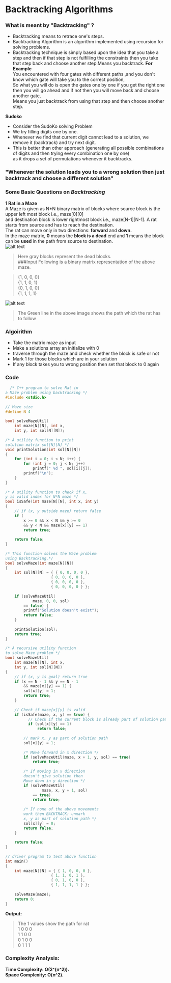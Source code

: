 # Backtracking Algorithms

### What is meant by "Backtracking" ?
- Backtracking means to retrace one's steps.
- Backtracking Algorithm is an algorithm implemented using recursion for solving problems.
- Backtracking technique is simply based upon the idea that you take a step and then if that step is not fulfilling the constraints 
  then you take that step back and choose another step.Means you backtrack.
**For Example**  
You encountered with four gates with different paths ,and you don't know which gate will take you to the correct position,  
So what you will do is open the gates one by one if you get the right one then you will go ahead and if not then you will move back and choose another gate,   
Means you just backtrack from using that step and then choose another step.  
 
**Sudoko**
- Consider the SudoKo solving Problem
- We try filling digits one by one.  
- Whenever we find that current digit cannot lead to a solution, we remove it (backtrack) and try next digit.  
- This is better than other approach (generating all possible combinations of digits and then trying every combination one by one)  
 as it drops a set of permutations whenever it backtracks.  
### "Whenever the solution leads you to a wrong solution then just backtrack and choose a different solution"  
 
### Some Basic Questions on ***Backtracking***  
 
 **1 Rat in a Maze**   
 A Maze is given as N*N binary matrix of blocks where source block is the upper left most block i.e., maze[0][0]  
  and destination block is lower rightmost block i.e., maze[N-1][N-1]. A rat starts from source and has to reach the destination.  
 The rat can move only in two directions: **forward** and **down.**  
 In the maze matrix, **0** means the **block is a dead** end and **1** means the block can be **used** in the path from source to destination.  
 ![alt text](https://www.geeksforgeeks.org/wp-content/uploads/ratinmaze_filled11.png)
  
  > Here gray blocks represent the dead blocks.      
###Input 
   Following is a binary matrix representation of the above maze. 

> {1, 0, 0, 0}  
> {1, 1, 0, 1}  
> {0, 1, 0, 0}  
> {1, 1, 1, 1}    

  ![alt text](https://www.geeksforgeeks.org/wp-content/uploads/ratinmaze_filled_path1.png)
  > The Green line in the above image shows the path which the rat has to follow  
  
### Algoirithm  
  - Take the matrix maze as input
  - Make a solutions array an initialize with 0 
  - traverse through the maze and check whether the block is safe or not
  - Mark 1 for those blocks which are in your solution
  - If any block takes you to wrong position then set that block to 0 again 
  
### Code
```c++
  /* C++ program to solve Rat in
a Maze problem using backtracking */
#include <stdio.h>
 
// Maze size
#define N 4
 
bool solveMazeUtil(
    int maze[N][N], int x,
    int y, int sol[N][N]);
 
/* A utility function to print
solution matrix sol[N][N] */
void printSolution(int sol[N][N])
{
    for (int i = 0; i < N; i++) {
        for (int j = 0; j < N; j++)
            printf(" %d ", sol[i][j]);
        printf("\n");
    }
}
 
/* A utility function to check if x,
y is valid index for N*N maze */
bool isSafe(int maze[N][N], int x, int y)
{
    // if (x, y outside maze) return false
    if (
        x >= 0 && x < N && y >= 0
        && y < N && maze[x][y] == 1)
        return true;
 
    return false;
}
 
/* This function solves the Maze problem
using Backtracking.*/
bool solveMaze(int maze[N][N])
{
    int sol[N][N] = { { 0, 0, 0, 0 },
                    { 0, 0, 0, 0 },
                    { 0, 0, 0, 0 },
                    { 0, 0, 0, 0 } };
 
    if (solveMazeUtil(
            maze, 0, 0, sol)
        == false) {
        printf("Solution doesn't exist");
        return false;
    }
 
    printSolution(sol);
    return true;
}
 
/* A recursive utility function
to solve Maze problem */
bool solveMazeUtil(
    int maze[N][N], int x,
    int y, int sol[N][N])
{
    // if (x, y is goal) return true
    if (x == N - 1 && y == N - 1
        && maze[x][y] == 1) {
        sol[x][y] = 1;
        return true;
    }
 
    // Check if maze[x][y] is valid
    if (isSafe(maze, x, y) == true) {
          // Check if the current block is already part of solution path.   
          if (sol[x][y] == 1)
              return false;
       
        // mark x, y as part of solution path
        sol[x][y] = 1;
 
        /* Move forward in x direction */
        if (solveMazeUtil(maze, x + 1, y, sol) == true)
            return true;
 
        /* If moving in x direction
        doesn't give solution then
        Move down in y direction */
        if (solveMazeUtil(
                maze, x, y + 1, sol)
            == true)
            return true;
       
        /* If none of the above movements
        work then BACKTRACK: unmark
        x, y as part of solution path */
        sol[x][y] = 0;
        return false;
    }
 
    return false;
}
 
// driver program to test above function
int main()
{
    int maze[N][N] = { { 1, 0, 0, 0 },
                    { 1, 1, 0, 1 },
                    { 0, 1, 0, 0 },
                    { 1, 1, 1, 1 } };
 
    solveMaze(maze);
    return 0;
}
```
**Output:** 
>The 1 values show the path for rat   
> 1  0  0  0  
>1  1  0  0  
> 0  1  0  0   
>0  1  1  1    

### Complexity Analysis: 

**Time Complexity: O(2^(n^2)).**   
**Space Complexity: O(n^2).**
